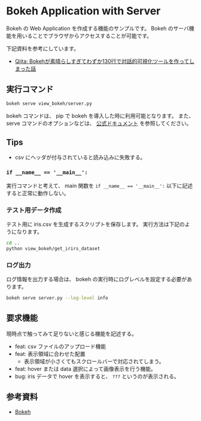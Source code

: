 # Bokeh Application with Server

Bokeh の Web Application を作成する機能のサンプルです。
Bokeh のサーバ機能を用いることでブラウザからアクセスすることが可能です。

下記資料を参考にしています。

- [Qiita: Bokehが素晴らしすぎてわずか130行で対話的可視化ツールを作ってしまった話][kimisyo]

[kimisyo]: https://qiita.com/kimisyo/items/8aac9c5a08d883d94bbb

## 実行コマンド

```sh
bokeh serve view_bokeh/server.py
```

bokeh コマンドは、 pip で bokeh を導入した時に利用可能となります。
また、 serve コマンドのオプションなどは、 [公式ドキュメント][serve] を参照してください。

[serve]: https://bokeh.pydata.org/en/latest/docs/reference/command/subcommands/serve.html

## Tips

- csv にヘッダが付与されていると読み込みに失敗する。

### `if __name__ == '__main__':`

実行コマンドと考えて、 main 関数を `if __name__ == '__main__':` 以下に記述すると正常に動作しない。

### テスト用データ作成

テスト用に iris.csv を生成するスクリプトを保存します。
実行方法は下記のようになります。

```sh
cd ..
python view_bokeh/get_irirs_dataset
```

### ログ出力

ログ情報を出力する場合は、 bokeh の実行時にログレベルを設定する必要があります。

```sh
bokeh serve server.py --log-level info
```

## 要求機能

現時点で触ってみて足りないと感じる機能を記述する。

- feat: csv ファイルのアップロード機能
- feat: 表示領域に合わせた配置
  - 表示領域が小さくてもスクロールバーで対応されてしまう。
- feat: hover または data 選択によって画像表示を行う機能。
- bug: iris データで hover を表示すると、 `???` というのが表示される。

## 参考資料

- [Bokeh][bokeh]

[bokeh]: https://bokeh.pydata.org/en/latest/
